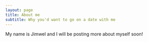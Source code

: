 ```yaml
---
layout: page
title: About me
subtitle: Why you'd want to go on a date with me
---
```


My name is Jimwel and I will be posting more about myself soon!
